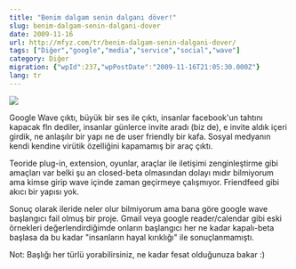 ```yaml
---
title: "Benim dalgam senin dalganı döver!"
slug: benim-dalgam-senin-dalgani-dover
date: 2009-11-16
url: http://mfyz.com/tr/benim-dalgam-senin-dalgani-dover/
tags: ["Diğer","google","media","service","social","wave"]
category: Diğer
migration: {"wpId":237,"wpPostDate":"2009-11-16T21:05:30.000Z"}
lang: tr
---
```


![](/images/archive/tr/2009/11/googlewave.jpg)

Google Wave çıktı, büyük bir ses ile çıktı, insanlar facebook'un tahtını kapacak fln dediler, insanlar günlerce invite aradı (biz de), e invite aldık içeri girdik, ne anlaşılır bir yapı ne de user friendly bir kafa. Sosyal medyanın kendi kendine virütik özelliğini kapamamış bir araç çıktı.

Teoride plug-in, extension, oyunlar, araçlar ile iletişimi zenginleştirme gibi amaçları var belki şu an closed-beta olmasından dolayı mıdır bilmiyorum ama kimse girip wave içinde zaman geçirmeye çalışmıyor. Friendfeed gibi akıcı bir yapısı yok.

Sonuç olarak ileride neler olur bilmiyorum ama bana göre google wave başlangıcı fail olmuş bir proje. Gmail veya google reader/calendar gibi eski örnekleri değerlendirdiğimde onların başlangıcı her ne kadar kapalı-beta başlasa da bu kadar "insanların hayal kırıklığı" ile sonuçlanmamıştı.

Not: Başlığı her türlü yorabilirsiniz, ne kadar fesat olduğunuza bakar :)